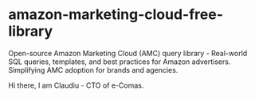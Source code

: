 # amazon-marketing-cloud-free-library
Open-source Amazon Marketing Cloud (AMC) query library - Real-world SQL queries, templates, and best practices for Amazon advertisers. Simplifying AMC adoption for brands and agencies.

Hi there, I am Claudiu -  CTO of e-Comas. 
